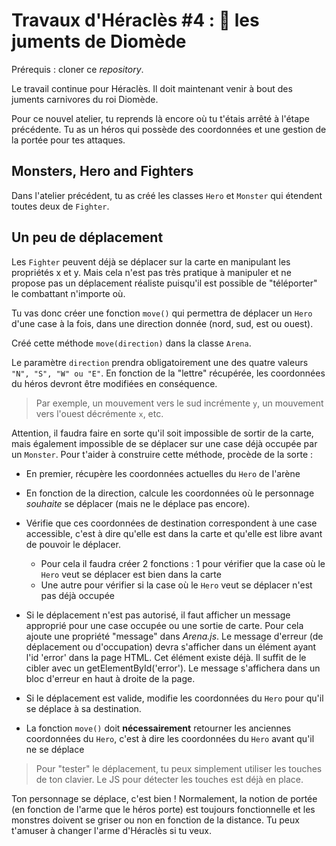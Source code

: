 # Travaux d'Héraclès #4 : 🐴 les juments de Diomède

Prérequis : cloner ce *repository*.

Le travail continue pour Héraclès. Il doit maintenant venir à bout des juments carnivores du roi Diomède.

Pour ce nouvel atelier, tu reprends là encore où tu t'étais arrêté à l'étape précédente. Tu as un héros qui possède des coordonnées et une gestion de la portée pour tes attaques.

## Monsters, Hero and Fighters

Dans l'atelier précédent, tu as créé les classes `Hero` et `Monster` qui étendent toutes deux de `Fighter`.


## Un peu de déplacement

Les `Fighter` peuvent déjà se déplacer sur la carte en manipulant les propriétés x et y. Mais cela n'est pas très pratique à manipuler et ne propose pas un déplacement réaliste puisqu'il est possible de "téléporter" le combattant n'importe où.

Tu vas donc créer une fonction `move()` qui permettra de déplacer un `Hero` d'une case à la fois, dans une direction donnée (nord, sud, est ou ouest).

Créé cette méthode `move(direction)` dans la classe `Arena`.

Le paramètre `direction` prendra obligatoirement une des quatre valeurs `"N", "S", "W" ou "E"`. En fonction de la "lettre" récupérée, les coordonnées du héros devront être modifiées en conséquence.

> Par exemple, un mouvement vers le sud incrémente `y`, un mouvement vers l'ouest décrémente `x`, etc.


Attention, il faudra faire en sorte qu'il soit impossible de sortir de la carte, mais également impossible de se déplacer sur une case déjà occupée par un `Monster`. Pour t'aider à construire cette méthode, procède de la sorte :

- En premier, récupère les coordonnées actuelles du `Hero` de l'arène

- En fonction de la direction, calcule les coordonnées où le personnage *souhaite* se déplacer (mais ne le déplace pas encore).

- Vérifie que ces coordonnées de destination correspondent à une case accessible, c'est à dire qu'elle est dans la carte et qu'elle est libre avant de pouvoir le déplacer.

	- Pour cela il faudra créer 2 fonctions : 1 pour vérifier que la case où le `Hero` veut se déplacer est bien dans la carte
	- Une autre pour vérifier si la case où le `Hero` veut se déplacer n'est pas déjà occupée

- Si le déplacement n'est pas autorisé, il faut afficher un message approprié pour une case occupée ou une sortie de carte. Pour cela ajoute une propriété "message" dans *Arena.js*. Le message d'erreur (de déplacement ou d'occupation) devra s'afficher dans un élément ayant l'id 'error' dans la page HTML. Cet élément existe déjà. Il suffit de le cibler avec un getElementById('error'). Le message s'affichera dans un bloc d'erreur en haut à droite de la page.

- Si le déplacement est valide, modifie les coordonnées du `Hero` pour qu'il se déplace à sa destination.

- La fonction `move()` doit __nécessairement__ retourner les anciennes coordonnées du `Hero`, c'est à dire les coordonnées du `Hero` avant qu'il ne se déplace


> Pour "tester" le déplacement, tu peux simplement utiliser les touches de ton clavier. Le JS pour détecter les touches est déjà en place.


Ton personnage se déplace, c'est bien ! Normalement, la notion de portée (en fonction de l'arme que le héros porte) est toujours fonctionnelle et les monstres doivent se griser ou non en fonction de la distance. Tu peux t'amuser à changer l'arme d'Héraclès si tu veux.
